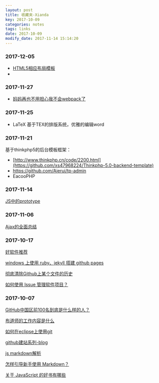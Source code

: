 ```yaml
---
layout: post
title: 收藏夹-Xianda
key: 2017-10-09
categories: notes
tags: links
date: 2017-10-09
modify_date: 2017-11-14 15:14:20
---
```


<!--more-->

### 2017-12-05 

- [HTML5相应布局模板](https://html5up.net/)
- ​

### 2017-11-27

- [妈妈再也不用担心我不会webpack了](https://juejin.im/post/5a068c2b5188255851322b8c)

### 2017-11-25

- LaTeX 基于ΤΕΧ的排版系统，优雅的编辑word

### 2017-11-21

基于thinkphp5的后台模板框架：

- [http://www.thinkphp.cn/code/2200.html](https://github.com/xs47968224/Thinkphp-5.0-backend-template)
- https://github.com/Aierui/tp-admin
- EacooPHP

### 2017-11-14  
[JS中的prototype](https://www.cnblogs.com/yjf512/archive/2011/06/03/2071914.html)

### 2017-11-06  
[Ajax的全面总结](https://segmentfault.com/a/1190000010832550)

### 2017-10-17  
[好软件推荐](https://tianqi.name/blog/2016/03/05/my-favourit-softwares.html)  

[windows 上使用 ruby、jekyll 搭建 github pages](http://blog.csdn.net/u013009839/article/details/43742901)  


[彻底清除Github上某个文件的历史](http://blog.csdn.net/ysy950803/article/details/53383582)  

[如何使用 Issue 管理软件项目？](http://www.ruanyifeng.com/blog/2017/08/issue.html)

### 2017-10-07  
[GitHub中国区前100名到底是什么样的人？](http://www.open-open.com/lib/view/open1459988224241.html )  

[布道师的工作内容是什么](https://www.zhihu.com/question/19576202 )  

[如何在eclipse上使用git](http://blog.csdn.net/luckarecs/article/details/7427605 )  

[github建站系列-blog](http://www.pchou.info )

[js markdown解析](http://strapdownjs.com/)  

[怎样引导新手使用 Markdown？](https://www.zhihu.com/question/20409634 )  

[关于 JavaScript 的好书有哪些](https://www.zhihu.com/question/19562698)  

